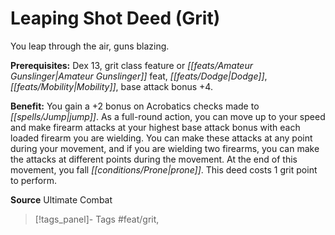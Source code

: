 ﻿---
cssclass: [feats]

---
# Leaping Shot Deed (Grit)

You leap through the air, guns blazing.

**Prerequisites:** Dex 13, grit class feature or _[[feats/Amateur Gunslinger|Amateur Gunslinger]]_ feat, _[[feats/Dodge|Dodge]]_, _[[feats/Mobility|Mobility]]_, base attack bonus +4.

**Benefit:** You gain a +2 bonus on Acrobatics checks made to _[[spells/Jump|jump]]_. As a full-round action, you can move up to your speed and make firearm attacks at your highest base attack bonus with each loaded firearm you are wielding. You can make these attacks at any point during your movement, and if you are wielding two firearms, you can make the attacks at different points during the movement. At the end of this movement, you fall _[[conditions/Prone|prone]]_. This deed costs 1 grit point to perform.

**Source** Ultimate Combat
>[!tags_panel]- Tags
> #feat/grit, 